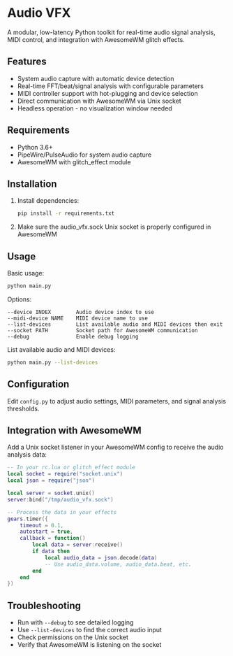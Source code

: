 # Audio VFX

A modular, low-latency Python toolkit for real-time audio signal analysis, MIDI control, and integration with AwesomeWM glitch effects.

## Features

- System audio capture with automatic device detection
- Real-time FFT/beat/signal analysis with configurable parameters
- MIDI controller support with hot-plugging and device selection
- Direct communication with AwesomeWM via Unix socket
- Headless operation - no visualization window needed

## Requirements

- Python 3.6+
- PipeWire/PulseAudio for system audio capture
- AwesomeWM with glitch_effect module

## Installation

1. Install dependencies:
   ```bash
   pip install -r requirements.txt
   ```

2. Make sure the audio_vfx.sock Unix socket is properly configured in AwesomeWM

## Usage

Basic usage:
```bash
python main.py
```

Options:
```
--device INDEX        Audio device index to use
--midi-device NAME    MIDI device name to use  
--list-devices        List available audio and MIDI devices then exit
--socket PATH         Socket path for AwesomeWM communication
--debug               Enable debug logging
```

List available audio and MIDI devices:
```bash
python main.py --list-devices
```

## Configuration

Edit `config.py` to adjust audio settings, MIDI parameters, and signal analysis thresholds.

## Integration with AwesomeWM

Add a Unix socket listener in your AwesomeWM config to receive the audio analysis data:

```lua
-- In your rc.lua or glitch_effect module
local socket = require("socket.unix")
local json = require("json")

local server = socket.unix()
server:bind("/tmp/audio_vfx.sock")

-- Process the data in your effects
gears.timer({
    timeout = 0.1,
    autostart = true,
    callback = function()
        local data = server:receive()
        if data then
            local audio_data = json.decode(data)
            -- Use audio_data.volume, audio_data.beat, etc.
        end
    end
})
```

## Troubleshooting

- Run with `--debug` to see detailed logging
- Use `--list-devices` to find the correct audio input
- Check permissions on the Unix socket
- Verify that AwesomeWM is listening on the socket